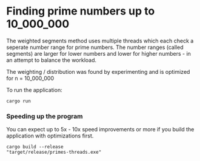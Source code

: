 # Finding prime numbers up to 10_000_000
The weighted segments method uses multiple threads which each check a seperate number range for prime numbers.
The number ranges (called segments) are larger for lower numbers and lower for higher numbers - in an attempt
to balance the workload. 

The weighting / distribution was found by experimenting and is optimized for n = 10_000_000

To run the application:
```
cargo run
```

### Speeding up the program
You can expect up to 5x - 10x speed improvements or more if you build the application with optimizations first.

```
cargo build --release
"target/release/primes-threads.exe"
```